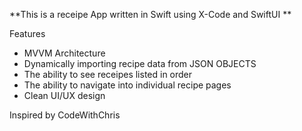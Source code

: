 **This is a receipe App written in Swift using X-Code and SwiftUI
**

Features
- MVVM Architecture
- Dynamically importing recipe data from JSON OBJECTS
- The ability to see receipes listed in order
- The ability to navigate into individual recipe pages
- Clean UI/UX design

Inspired by CodeWithChris
